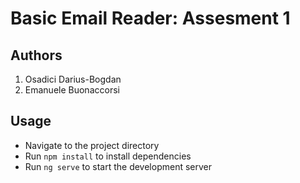 # Basic Email Reader: Assesment 1

## Authors
1. Osadici Darius-Bogdan
2. Emanuele Buonaccorsi

## Usage
- Navigate to the project directory
- Run `npm install` to install dependencies
- Run `ng serve` to start the development server

